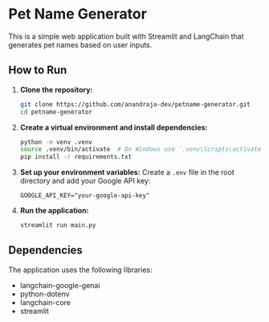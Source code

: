 # Pet Name Generator

This is a simple web application built with Streamlit and LangChain that generates pet names based on user inputs.

## How to Run

1. **Clone the repository:**
   ```bash
   git clone https://github.com/anandraja-dev/petname-generator.git
   cd petname-generator
   ```

2. **Create a virtual environment and install dependencies:**
   ```bash
   python -m venv .venv
   source .venv/bin/activate  # On Windows use `.venv\Scripts\activate`
   pip install -r requirements.txt
   ```

3. **Set up your environment variables:**
   Create a `.env` file in the root directory and add your Google API key:
   ```
   GOOGLE_API_KEY="your-google-api-key"
   ```

4. **Run the application:**
   ```bash
   streamlit run main.py
   ```

## Dependencies

The application uses the following libraries:

- langchain-google-genai
- python-dotenv
- langchain-core
- streamlit

